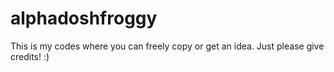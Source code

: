 # alphadoshfroggy
This is my codes where you can freely copy or get an idea. Just please give credits! :)
